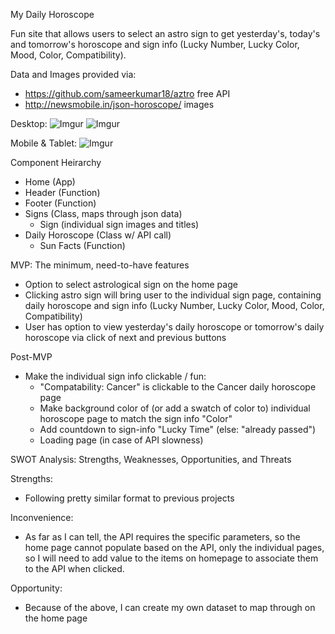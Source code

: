 My Daily Horoscope


Fun site that allows users to select an astro sign to get yesterday's, today's and tomorrow's horoscope and sign info (Lucky Number, Lucky Color, Mood, Color, Compatibility).

Data and Images provided via:
- https://github.com/sameerkumar18/aztro free API 
- http://newsmobile.in/json-horoscope/ images

Desktop:
![Imgur](https://imgur.com/TtYrzjl.png)
![Imgur](https://imgur.com/883xw33.png)

Mobile & Tablet:
![Imgur](https://imgur.com/mtPf8mw.png)

Component Heirarchy
- Home (App)
- Header (Function)
- Footer (Function)
- Signs (Class, maps through json data)
  - Sign (individual sign images and titles)
- Daily Horoscope (Class w/ API call)
  - Sun Facts (Function)

MVP: The minimum, need-to-have features
- Option to select astrological sign on the home page
- Clicking astro sign will bring user to the individual sign page, containing daily horoscope and sign info (Lucky Number, Lucky Color, Mood, Color, Compatibility)
- User has option to view yesterday's daily horoscope or tomorrow's daily horoscope via click of next and previous buttons

Post-MVP
- Make the individual sign info clickable / fun:
  - "Compatability: Cancer" is clickable to the Cancer daily horoscope page
  - Make background color of (or add a swatch of color to) individual horoscope page to match the sign info "Color"
  - Add countdown to sign-info "Lucky Time" (else: "already passed")
  - Loading page (in case of API slowness)

SWOT Analysis: Strengths, Weaknesses, Opportunities, and Threats

Strengths:
- Following pretty similar format to previous projects

Inconvenience:
- As far as I can tell, the API requires the specific parameters, so the home page cannot populate based on the API, only the individual pages, so I will need to add value to the items on homepage to associate them to the API when clicked.

Opportunity:
- Because of the above, I can create my own dataset to map through on the home page